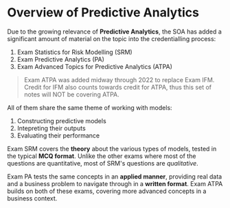 # **Overview of Predictive Analytics**

Due to the growing relevance of **Predictive Analytics**, the SOA has added a significant amount of material on the topic into the credentialling process:

1. Exam Statistics for Risk Modelling (SRM)
2. Exam Predictive Analytics (PA)
3. Exam Advanced Topics for Predictive Analytics (ATPA)

> Exam ATPA was added midway through 2022 to replace Exam IFM. Credit for IFM also counts towards credit for ATPA, thus this set of notes will NOT be covering ATPA.

All of them share the same theme of working with models:

1. Constructing predictive models
2. Intepreting their outputs
3. Evaluating their performance

Exam SRM covers the **theory** about the various types of models, tested in the typical **MCQ format**. Unlike the other exams where most of the questions are quantitative, most of SRM's questions are *qualitative*.

Exam PA tests the same concepts in an **applied manner**, providing real data and a business problem to navigate through in a **written format**. Exam ATPA builds on both of these exams, covering more advanced concepts in a business context.
